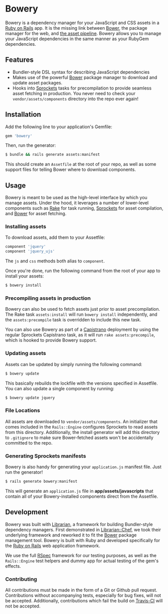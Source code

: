 # Bowery

Bowery is a dependency manager for your JavaScript and CSS assets in a
[Ruby on Rails][rails] app. It is the missing link between
[Bower][bower], the package manager for the web, and [the asset
pipeline][sprockets]. Bowery allows you to manage your JavaScript
dependencies in the same manner as your RubyGem dependencies.

## Features

- Bundler-style DSL syntax for describing JavaScript dependencies
- Makes use of the powerful [Bower][bower] package manager to download
  and update asset packages.
- Hooks into [Sprockets][sprockets] tasks for precompilation to
  provide seamless asset fetching in production. You never need to check
  your `vendor/assets/components` directory into the repo ever again!

## Installation

Add the following line to your application's Gemfile:

```ruby
gem 'bowery'
```

Then, run the generator:

```bash
$ bundle && rails generate assets:manifest
```

This should create an `Assetfile` at the root of your repo, as well as
some support files for telling Bower where to download components.

## Usage

Bowery is meant to be used as the high-level interface by which you
manage assets. Under the hood, it leverages a number of lower-level
components such as [Rake][rake] for task running, [Sprockets][sprockets]
for asset compilation, and [Bower][bower] for asset fetching.

### Installing assets

To download assets, add them to your Assetfile:

```ruby
component 'jquery'
component 'jquery_ujs'
```

The `js` and `css` methods both alias to `component`.

Once you're done, run the following command from the root of your app to
install your assets:

```bash
$ bowery install
```

### Precompiling assets in production

Bowery can also be used to fetch assets just prior to asset
precompilation. The Rake task `assets:install` will run `bowery
install` independently, and the `assets:precompile` task is overridden
to include this new task.

You can also use Bowery as part of a [Capistrano][cap] deployment by using the
regular Sprockets Capistrano task, as it will run `rake
assets:precompile`, which is hooked to provide Bowery support.

### Updating assets

Assets can be updated by simply running the following command:

```bash
$ bowery update
```

This basically rebuilds the lockfile with the versions specified in
Assetfile. You can also update a single component by running:

```bash
$ bowery update jquery
```

### File Locations

All assets are downloaded to `vendor/assets/components`. An initializer
that comes included in the `Rails::Engine` configures Sprockets to read
assets from this directory. Additionally, the install generator will add
this directory to `.gitignore` to make sure Bower-fetched assets won't
be accidentally committed to the repo.

### Generating Sprockets manifests

Bowery is also handy for generating your `application.js` manifest file.
Just run the generator!

```bash
$ rails generate bowery:manifest
```

This will generate an `application.js` file in
**app/assets/javascripts** that contain all of your Bowery-installed
components direct from the Assetfile.

## Development

Bowery was built with [Librarian][librarian], a framework for building
Bundler-style dependency managers. First demonstrated in
[Librarian::Chef][librarian-chef], we took their underlying framework
and reworked it to fit the [Bower][bower] package management tool.
Bowery is built with Ruby and developed specifically for the [Ruby on
Rails][rails] web application framework.

We use the full [RSpec][rspec] framework for our testing purposes, as
well as the `Rails::Engine` test helpers and dummy app for actual
testing of the gem's effects.

### Contributing

All contributions must be made in the form of a Git or Github pull
request. Contributions without accompanying tests, especially for bug
fixes, will not be accepted. Additionally, contributions which fail the
build on [Travis-CI][travis] will not be accepted.

[bower]: http://twitter.github.io/bower
[rails]: http://rubyonrails.org
[sprockets]: http://github.com/sstephenson/sprockets
[rake]: http://rake.rubyforge.org
[librarian]: http://github.com/applicationsonline/librarian
[librarian-chef]: http://github.com/applicationsonline/librarian-chef
[rspec]: http://rspec.com
[travis]: http://travis-ci.org
[cap]: http://capify.org
